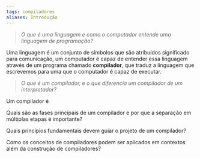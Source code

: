 ```yaml
---
tags: compiladores
aliases: Introdução
---
```

>  *O que é uma linguagem e como o computador entende uma linguagem de programação?*

Uma linguagem é um conjunto de símbolos que são atribuídos significado para comunicação, um computador é capaz de entender essa linguagem através de um programa chamado **compilador**, que traduz a linguagem que escrevemos para uma que o computador é capaz de executar.
 
> *O que é um compilador, e o que diferencia um compilador de um interpretador?*

Um compilador é 
 
 Quais são as fases principais de um compilador e por que a separação em múltiplas etapas é importante?

 Quais princípios fundamentais devem guiar o projeto de um compilador?
 
 Como os conceitos de compiladores podem ser aplicados em contextos além da construção de compiladores?

